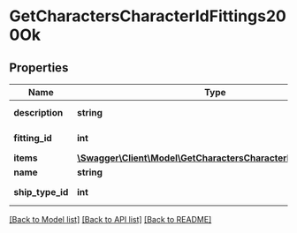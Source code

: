# GetCharactersCharacterIdFittings200Ok

## Properties
Name | Type | Description | Notes
------------ | ------------- | ------------- | -------------
**description** | **string** | description string | 
**fitting_id** | **int** | fitting_id integer | 
**items** | [**\Swagger\Client\Model\GetCharactersCharacterIdFittingsItem[]**](GetCharactersCharacterIdFittingsItem.md) | items array | 
**name** | **string** | name string | 
**ship_type_id** | **int** | ship_type_id integer | 

[[Back to Model list]](../../README.md#documentation-for-models) [[Back to API list]](../../README.md#documentation-for-api-endpoints) [[Back to README]](../../README.md)

